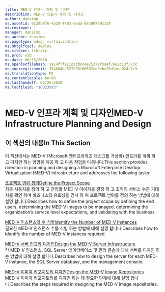 ```yaml
---
title: MED-V 인프라 계획 및 디자인
description: MED-V 인프라 계획 및 디자인
author: dansimp
ms.assetid: 6129b8f6-4b20-4403-8edd-68b007791139
ms.reviewer: ''
manager: dansimp
ms.author: dansimp
ms.pagetype: mdop, virtualization
ms.mktglfcycl: deploy
ms.sitesec: library
ms.prod: w10
ms.date: 06/16/2016
ms.openlocfilehash: 1914f7f921d1dd6c4e25371f3aef7a62c13f373c
ms.sourcegitcommit: 354664bc527d93f80687cd2eba70d1eea024c7c3
ms.translationtype: MT
ms.contentlocale: ko-KR
ms.lasthandoff: 06/26/2020
ms.locfileid: "10823993"
---
```

# <span data-ttu-id="48f40-103">MED-V 인프라 계획 및 디자인</span><span class="sxs-lookup"><span data-stu-id="48f40-103">MED-V Infrastructure Planning and Design</span></span>


## <span data-ttu-id="48f40-104">이 섹션의 내용</span><span class="sxs-lookup"><span data-stu-id="48f40-104">In This Section</span></span>


<span data-ttu-id="48f40-105">이 섹션에서는 MED-V (Microsoft 엔터프라이즈 데스크톱 가상화) 인프라를 계획 하 고 디자인 하는 방향을 제공 하 고 다음 작업을 다룹니다.</span><span class="sxs-lookup"><span data-stu-id="48f40-105">This section provides direction in planning and designing a Microsoft Enterprise Desktop Virtualization (MED-V) infrastructure and addresses the following tasks:</span></span>

<a href="" id="define-the-project-scope"></a>[<span data-ttu-id="48f40-106">프로젝트 범위 정의</span><span class="sxs-lookup"><span data-stu-id="48f40-106">Define the Project Scope</span></span>](define-the-project-scope.md)  
<span data-ttu-id="48f40-107">최종 사용자를 정의 하 고 관리할 MED-V 이미지를 결정 하 고 조직의 서비스 수준 기대치를 확인 하며 비즈니스의 유효성을 검사 하 여 프로젝트 범위를 정의 하는 방법에 대해 설명 합니다.</span><span class="sxs-lookup"><span data-stu-id="48f40-107">Describes how to define the project scope by defining the end users, determining the MED-V images to be managed, determining the organization’s service level expectations, and validating with the business.</span></span>

<a href="" id="identify-the-number-of-med-v-instances"></a>[<span data-ttu-id="48f40-108">MED-V 인스턴스의 수 식별</span><span class="sxs-lookup"><span data-stu-id="48f40-108">Identify the Number of MED-V Instances</span></span>](identify-the-number-of-med-v-instances.md)  
<span data-ttu-id="48f40-109">필요한 MED-V 인스턴스 수를 식별 하는 방법에 대해 설명 합니다.</span><span class="sxs-lookup"><span data-stu-id="48f40-109">Describes how to identify the number of MED-V instances required.</span></span>

<a href="" id="design-the-med-v-server-infrastructure"></a>[<span data-ttu-id="48f40-110">MED-V 서버 인프라 디자인</span><span class="sxs-lookup"><span data-stu-id="48f40-110">Design the MED-V Server Infrastructure</span></span>](design-the-med-v-server-infrastructure.md)  
<span data-ttu-id="48f40-111">각 MED-V 인스턴스, SQL Server 데이터베이스 및 관리 콘솔에 대해 서버를 디자인 하는 방법에 대해 설명 합니다.</span><span class="sxs-lookup"><span data-stu-id="48f40-111">Describes how to design the server for each MED-V instance, the SQL Server database, and the management console.</span></span>

<a href="" id="design-the-med-v-image-repositories"></a>[<span data-ttu-id="48f40-112">MED-V 이미지 리포지토리 디자인</span><span class="sxs-lookup"><span data-stu-id="48f40-112">Design the MED-V Image Repositories</span></span>](design-the-med-v-image-repositories.md)  
<span data-ttu-id="48f40-113">MED-V 이미지 리포지토리를 디자인 하는 데 필요한 단계에 대해 설명 합니다.</span><span class="sxs-lookup"><span data-stu-id="48f40-113">Describes the steps required in designing the MED-V image repositories.</span></span>

 

 





